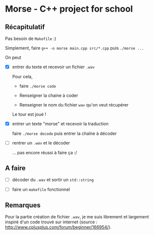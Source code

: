 # Morse - C++ project for school

## Récapitulatif

Pas besoin de `Makefile` :)

Simplement, faire `g++ -o morse main.cpp src/*.cpp` puis `./morse ...`

On peut 

- [x] entrer du texte et recevoir un fichier `.wav`

  Pour cela, 
  
  - faire `./morse code`

  - Renseigner la chaine à coder

  - Renseigner le nom du fichier `wav` qu'on veut récupérer

  Le tour est joué !

- [x] entrer un texte "morse" et recevoir la traduction

  faire `./morse decode` puis entrer la chaîne à décoder

- [ ] rentrer un `.wav` et le décoder

  ... pas encore réussi à faire ça :/


## A faire

- [ ] décoder du `.wav` et sortir un `std::string`

- [ ] faire un `makefile` fonctionnel

## Remarques

Pour la partie création de fichier `.wav`, je me suis librement et largement inspiré d'un code trouvé sur internet (source : http://www.cplusplus.com/forum/beginner/166954/).
